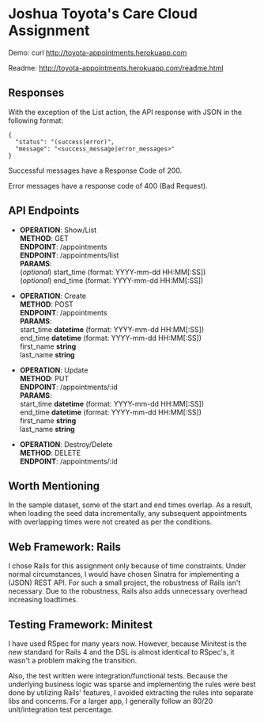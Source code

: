 # Joshua Toyota's Care Cloud Assignment

Demo: curl <http://toyota-appointments.herokuapp.com>

Readme: <http://toyota-appointments.herokuapp.com/readme.html>

## Responses

With the exception of the List action, the API response with JSON in the following format:

    {
      "status": "(success|error)",
      "message": "<success_message|error_messages>"
    }

Successful messages have a Response Code of 200.

Error messages have a response code of 400 (Bad Request).

## API Endpoints

* __OPERATION__: Show/List  
  __METHOD__: GET  
  __ENDPOINT__: /appointments  
  __ENDPOINT__: /appointments/list  
  __PARAMS__:  
    (_optional_) start\_time (format: YYYY-mm-dd HH:MM[:SS])  
    (_optional_) end\_time (format: YYYY-mm-dd HH:MM[:SS])  

* __OPERATION__: Create  
  __METHOD__: POST  
  __ENDPOINT__: /appointments  
  __PARAMS__:  
    start\_time __datetime__ (format: YYYY-mm-dd HH:MM[:SS])  
    end\_time __datetime__ (format: YYYY-mm-dd HH:MM[:SS])  
    first\_name __string__  
    last\_name __string__  

* __OPERATION__: Update  
  __METHOD__: PUT  
  __ENDPOINT__: /appointments/:id  
  __PARAMS__:  
    start\_time __datetime__ (format: YYYY-mm-dd HH:MM[:SS])  
    end\_time __datetime__ (format: YYYY-mm-dd HH:MM[:SS])    
    first\_name __string__  
    last\_name __string__  

* __OPERATION__: Destroy/Delete  
  __METHOD__: DELETE  
  __ENDPOINT__: /appointments/:id  


## Worth Mentioning

In the sample dataset, some of the start and end times overlap.  As a result,
when loading the seed data incrementally, any subsequent appointments with
overlapping times were not created as per the conditions.

## Web Framework: Rails

I chose Rails for this assignment only because of time constraints.  Under
normal circumstances, I would have chosen Sinatra for implementing a (JSON)
REST API.  For such a small project, the robustness of Rails isn't necessary.
Due to the robustness, Rails also adds unnecessary overhead increasing
loadtimes.


## Testing Framework: Minitest

I have used RSpec for many years now.  However, because Minitest is the new
standard for Rails 4 and the DSL is almost identical to RSpec's, it wasn't a
problem making the transition.

Also, the test written were integration/functional tests.  Because the
underlying business logic was sparse and implementing the rules were best done
by utilizing Rails' features, I avoided extracting the rules into separate libs
and concerns.  For a larger app, I generally follow an 80/20 unit/integration
test percentage.

